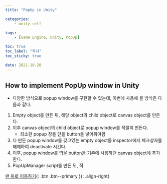 ```yaml
---
title: "PopUp in Unity"

categories:
    - unity-self

tags:
    - [Game Engine, Unity, PopUp]

toc: true
toc_label: "목차"
toc_sticky: true

date: 2021-10-28
---
```


## How to implement PopUp window in Unity
- 다양한 방식으로 popup window를 구현할 수 있는데, 이번에 사용해 볼 방식은 다음과 같다.
1. Empty object를 만든 뒤, 해당 object의 child object로 canvas object를 만든다.
2. 이후 canvas object의 child object로 popup window를 적절히 만든다.
    - 최소한 popup 창을 닫을 button을 넣어줘야함
3. 다 만든 popup window를 갖고있는 empty object를 inspector에서 체크상자를 해제하여 deactivate 시킨다. 
4. 이후, popup window를 띄울 button을 기존에 사용하던 canvas object에 추가한다.
5. PopUpManager script를 만든 뒤, 적


[맨 위로 이동하기](#){: .btn .btn--primary }{: .align-right}